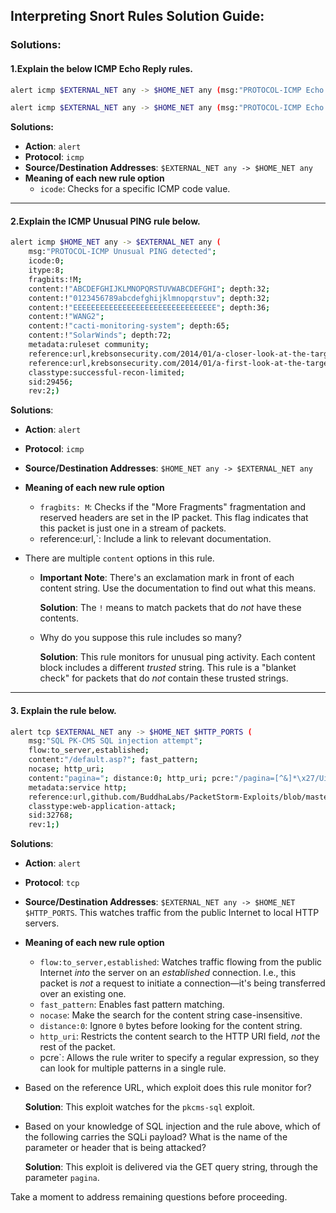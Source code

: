 ## Interpreting Snort Rules Solution Guide:

### Solutions: 

#### 1.Explain the below ICMP Echo Reply rules. 

```bash
alert icmp $EXTERNAL_NET any -> $HOME_NET any (msg:"PROTOCOL-ICMP Echo Reply"; icode:0; itype:0; metadata:ruleset community; classtype:misc-activity; sid:408; rev:8;)

alert icmp $EXTERNAL_NET any -> $HOME_NET any (msg:"PROTOCOL-ICMP Echo Reply undefined code"; icode:>0; itype:0; metadata:ruleset community; classtype:misc-activity; sid:409; rev:10;)
```

**Solutions:**

   - **Action**: `alert`
   - **Protocol**: `icmp`
   - **Source/Destination Addresses**: `$EXTERNAL_NET any -> $HOME_NET any`
   - **Meaning of each new rule option**
     - `icode`: Checks for a specific ICMP code value.

---

#### 2.Explain the ICMP Unusual PING rule below. 

```bash
alert icmp $HOME_NET any -> $EXTERNAL_NET any (
    msg:"PROTOCOL-ICMP Unusual PING detected"; 
    icode:0; 
    itype:8; 
    fragbits:!M; 
    content:!"ABCDEFGHIJKLMNOPQRSTUVWABCDEFGHI"; depth:32;
    content:!"0123456789abcdefghijklmnopqrstuv"; depth:32;
    content:!"EEEEEEEEEEEEEEEEEEEEEEEEEEEEEEEE"; depth:36;
    content:!"WANG2";
    content:!"cacti-monitoring-system"; depth:65;
    content:!"SolarWinds"; depth:72;
    metadata:ruleset community; 
    reference:url,krebsonsecurity.com/2014/01/a-closer-look-at-the-target-malware-part-ii/;
    reference:url,krebsonsecurity.com/2014/01/a-first-look-at-the-target-intrusion-malware/;
    classtype:successful-recon-limited;
    sid:29456;
    rev:2;)
```
 
**Solutions**:

   - **Action**: `alert`
   - **Protocol**: `icmp`
   - **Source/Destination Addresses**: `$HOME_NET any -> $EXTERNAL_NET any`
   - **Meaning of each new rule option**
     - `fragbits: M`: Checks if the "More Fragments" fragmentation and reserved headers are set in the IP packet. This flag indicates that this packet is just one in a stream of packets.
     - reference:url,<url>`: Include a link to relevant documentation.


- There are multiple `content` options in this rule. 
  - **Important Note**: There's an exclamation mark in front of each content string. Use the documentation to find out what this means.

     **Solution**: The `!` means to match packets that do _not_ have these contents.
 
  - Why do you suppose this rule includes so many?

     **Solution**: This rule monitors for unusual ping activity. Each content block includes a different _trusted_ string. This rule is a "blanket check" for packets that do _not_ contain these trusted strings.

---

#### 3. Explain the rule below. 
 
  ```bash
  alert tcp $EXTERNAL_NET any -> $HOME_NET $HTTP_PORTS (
      msg:"SQL PK-CMS SQL injection attempt"; 
      flow:to_server,established; 
      content:"/default.asp?"; fast_pattern; 
      nocase; http_uri;
      content:"pagina="; distance:0; http_uri; pcre:"/pagina=[^&]*\x27/Ui";
      metadata:service http; 
      reference:url,github.com/BuddhaLabs/PacketStorm-Exploits/blob/master/1309-exploits/pkcms-sql.txt;
      classtype:web-application-attack;
      sid:32768;
      rev:1;)
  ```

 **Solutions**:

  - **Action**: `alert`
   - **Protocol**: `tcp`
   - **Source/Destination Addresses**: `$EXTERNAL_NET any -> $HOME_NET $HTTP_PORTS`. This watches traffic from the public Internet to local HTTP servers.
   - **Meaning of each new rule option**
     - `flow:to_server,established`: Watches traffic flowing from the public Internet _into_ the server on an _established_ connection. I.e., this packet is _not_ a request to initiate a connection—it's being transferred over an existing one.
     - `fast_pattern`: Enables fast pattern matching.
     - `nocase`: Make the search for the content string case-insensitive.
     - `distance:0`: Ignore `0` bytes before looking for the content string.
     - `http_uri`: Restricts the content search to the HTTP URI field, _not_ the rest of the packet.
     - pcre`: Allows the rule writer to specify a regular expression, so they can look for multiple patterns in a single rule.



- Based on the reference URL, which exploit does this rule monitor for?
  
     **Solution**: This exploit watches for the `pkcms-sql` exploit.

- Based on your knowledge of SQL injection and the rule above, which of the following carries the SQLi payload? What is the name of the parameter or header that is being attacked?
  
     **Solution**: This exploit is delivered via the GET query string, through the parameter `pagina`.


Take a moment to address remaining questions before proceeding.
